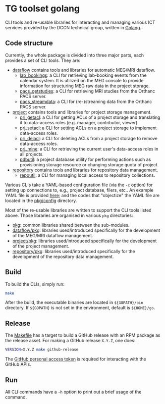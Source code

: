 # TG toolset golang

CLI tools and re-usable libraries for interacting and managing various ICT services provided by the DCCN technical group, written in [Golang](https://golang.org).

## Code structure

Currently, the whole package is divided into three major parts, each provides a set of CLI tools.  They are:

- [dataflow](dataflow) contains tools and libraries for automatic MEG/MRI dataflow.
  * [lab_bookings](dataflow/cmd/lab_bookings): a CLI for retrieving lab-booking events from the calendar system. It is utilized on the MEG console to provide information for structuring MEG raw data in the project storage.
  * [pacs_getstudies](dataflow/cmd/pacs_getstudies): a CLI for retrieving MRI studies from the Orthanc PACS server.
  * [pacs_streamdata](dataflow/cmd/pacs_streamdata): a CLI for (re-)streaming data from the Orthanc PACS server.
- [project](project) contains tools and libraries for project storage management.
  * [prj_getacl](project/cmd/prj_getacl): a CLI for getting ACLs of a project storage and translating it to data-access roles (e.g. manager, contributor, viewer).
  * [prj_setacl](project/cmd/prj_setacl): a CLI for setting ACLs on a project storage to implement data-access roles.
  * [prj_delacl](project/cmd/prj_delacl): a CLI for deleting ACLs from a project storage to remove data-access roles.
  * [prj_mine](project/cmd/prj_mine): a CLI for retrieving the current user's data-access roles in all projects.
  * [pdbutil](project/cmd/pdbutil): a project database utility for performing actions such as provisioning storage resource or changing storage quota of project.
- [repository](repository) contains tools and libraries for repository data management.
  * [repoutil](repository/cmd/repoutil): a CLI for managing local access to repository collections.

Various CLIs take a YAML-based configuration file (via the `-c` option) for setting up connections to, e.g., project database, filers, etc.. An example YAML file is provided [here](configs/config.yml); and the codes that "objectize" the YAML file are located in the [pkg/config](pkg/config) directory.

Most of the re-usable libraries are written to support the CLI tools listed above.  Those libraries are organised in various `pkg` directories:

- [pkg](pkg): common libraries shared between the sub-modules.
- [dataflow/pkg](dataflow/pkg): libraries used/introduced specifically for the development of the MEG/MRI dataflow management.
- [project/pkg](project/pkg): libraries used/introduced specifically for the development of the project management.
- [repository/pkg](repository/pkg): libraries used/introduced specifically for the development of the repository data management.

## Build

To build the CLIs, simply run:

```bash
make
```

After the build, the executable binaries are located in `${GOPATH}/bin` directory.  If `${GOPATH}` is not set in the environment, default is `${HOME}/go`.

## Release

The [Makefile](Makefile) has a target to build a GitHub release with an RPM package as the release asset.  For making a GitHub release `X.Y.Z`, one does: 

```bash
VERSION=X.Y.Z make github-release
```

The [GitHub personal access token](https://help.github.com/en/github/authenticating-to-github/creating-a-personal-access-token-for-the-command-line) is required for interacting with the GitHub APIs.

## Run

All CLI commands have a `-h` option to print out a brief usage of the command.
